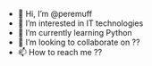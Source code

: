 - 👋 Hi, I’m @peremuff
- 👀 I’m interested in IT technologies
- 🌱 I’m currently learning Python
- 💞️ I’m looking to collaborate on ??
- 📫 How to reach me ??

<!---
peremuff/peremuff is a ✨ special ✨ repository because its `README.md` (this file) appears on your GitHub profile.
You can click the Preview link to take a look at your changes.
--->
